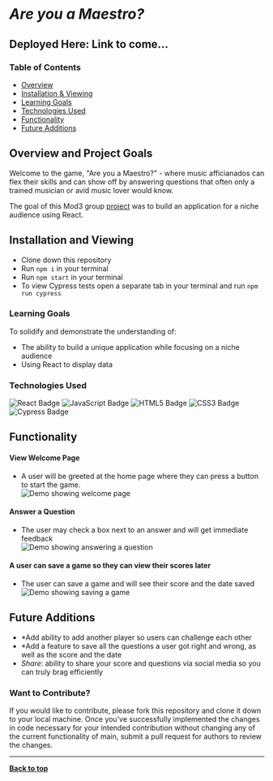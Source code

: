 
# *Are you a Maestro?*

## Deployed Here: Link to come...

### Table of Contents
- [Overview](#overview-and-project-goals)
- [Installation & Viewing](#installation-and-viewing)
- [Learning Goals](#learning-goals)
- [Technologies Used](#technologies-used)
- [Functionality](#functionality)
- [Future Additions](#future-additions)

## Overview and Project Goals
Welcome to the game, "Are you a Maestro?" - where music afficianados can flex their skills and can show off by answering questions that often only a trained musician or avid music lover would know.

The goal of this Mod3 group [project](https://frontend.turing.edu/projects/module-3/niche-audience.html) was to build an application for a niche audience using React.
 
## Installation and Viewing 

- Clone down this repository
- Run `npm i` in your terminal
- Run `npm start` in your terminal
- To view Cypress tests open a separate tab in your terminal and run `npm run cypress`

### Learning Goals

To solidify and demonstrate the understanding of:

- The ability to build a unique application while focusing on a niche audience
- Using React to display data


### Technologies Used

<p text-align="center"> 
    <img alt="React Badge" src="https://img.shields.io/badge/React-61DAFB?logo=react&logoColor=000&style=flat-square)" />
    <img alt="JavaScript Badge" src="https://img.shields.io/badge/JavaScript-F7DF1E?logo=javascript&logoColor=000&style=flat-square" />
    <img alt="HTML5 Badge" src="https://img.shields.io/badge/HTML5-E34F26?logo=html5&logoColor=fff&style=flat-square" />
    <img alt="CSS3 Badge" src="https://img.shields.io/badge/CSS3-1572B6?logo=css3&logoColor=fff&style=flat-square" />
    <img alt="Cypress Badge" src="https://img.shields.io/badge/Cypress-17202C?logo=cypress&logoColor=fff&style=flat-square" />
</p>

## Functionality 

#### View Welcome Page
- A user will be greeted at the home page where they can press a button to start the game.<br>
![Demo showing welcome page](https://user-images.githubusercontent.com/74690897/128794778-7a182aa0-8804-4727-8676-7499b1b5763c.gif)




#### Answer a Question
- The user may check a box next to an answer and will get immediate feedback<br>
![Demo showing answering a question](https://user-images.githubusercontent.com/74690897/128794932-00aa51c4-7177-4f0b-a7b4-439e6865cc1e.gif)




#### A user can save a game so they can view their scores later
- The user can save a game and will see their score and the date saved<br>
![Demo showing saving a game](https://user-images.githubusercontent.com/74690897/128795109-cd6f10a4-ba88-4dc7-bf8d-b6fb44eb2f57.gif)


## Future Additions

- *Add ability to add another player so users can challenge each other
- *Add a feature to save all the questions a user got right and wrong, as well as the score and the date 
- *Share*: ability to share your score and questions via social media so you can truly brag efficiently

### Want to Contribute?
If you would like to contribute, please fork this repository and clone it down to your local machine. Once you've successfully implemented the changes in code necessary for your intended contribution without changing any of the current functionality of main, submit a pull request for authors to review the changes.


**************************************************************************

**[Back to top](#table-of-contents)**
